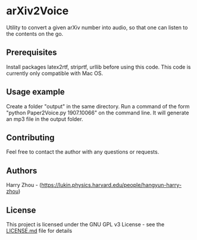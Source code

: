 # arXiv2Voice

Utility to convert a given arXiv number into audio, so that one can listen to the contents on the go.

## Prerequisites

Install packages latex2rtf, striprtf, urllib before using this code. This code is currently only compatible with Mac OS.

## Usage example

Create a folder "output" in the same directory. Run a command of the form "python Paper2Voice.py 1907.10066" on the command line. It will generate an mp3 file in the output folder.

## Contributing

Feel free to contact the author with any questions or requests.

## Authors

Harry Zhou - (https://lukin.physics.harvard.edu/people/hangyun-harry-zhou)

## License

This project is licensed under the GNU GPL v3 License - see the [LICENSE.md](LICENSE.md) file for details
